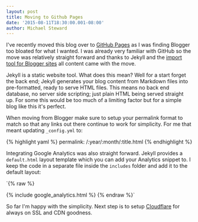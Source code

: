 ```yaml
---
layout: post
title: Moving to Github Pages
date: '2015-08-11T18:30:00.001-08:00'
author: Michael Steward
---
```


I've recently moved this blog over to [GitHub Pages](https://pages.github.com/) as I was finding Blogger too bloated for what I wanted. I was already very familiar with GitHub so the move was relatively straight forward and thanks to Jekyll and the [import tool for Blogger sites](http://import.jekyllrb.com/docs/blogger/) all content came with the move.

Jekyll is a static website tool. What does this mean? Well for a start forget the back end; Jekyll generates your blog content from Markdown files into pre-formatted, ready to serve HTML files. This means no back end database, no server side scripting; just plain HTML being served straight up. For some this would be too much of a limiting factor but for a simple blog like this it's perfect. 

When moving from Blogger make sure to setup your permalink format to match so that any links out there continue to work for simplicity. For me that meant updating `_config.yml` to:

{% highlight yaml %}
permalink: /:year/:month/:title.html
{% endhighlight %}

Integrating Google Analytics was also straight forward. Jekyll provides a `default.html` layout template which you can add your Analytics snippet to. I keep the code in a separate file inside the `includes` folder and add it to the default layout:

`{% raw %}
  </body>
  {% include google_analytics.html %}
</html>
{% endraw %}`

So far I'm happy with the simplicity. Next step is to setup [Cloudflare](https://www.cloudflare.com) for always on SSL and CDN goodness. 
